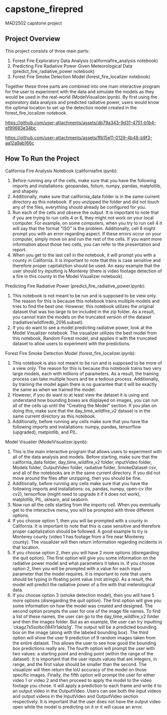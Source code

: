 # capstone_firepred
MAD2502 capstone project

## Project Overview 
This project consists of three main parts:
1. Forest Fire Exploratory Data Analysis (californiafire_analysis notebook)
2. Predicting Fire Radiative Power Given Meteorological Data (predict_fire_radiative_power notebook)
3. Forest Fire Smoke Detection Model (forest_fire_localizer notebook)

Together these three parts are combined into one main interactive program for the user to experiment with the data and simulate the models as they would be used in the real-world (ModelVisualizer.ipynb). By first using the exploratory
data analysis and predicted radiative power, users would know the optimal location to set up the detection model created in the forest_fire_localizer notebook.

https://github.com/user-attachments/assets/db79a343-9d31-4751-b1b4-ef99683e34bc



https://github.com/user-attachments/assets/ffb15e11-0129-4b48-b9f3-aa12a9ab166c



## How To Run the Project
California Fire Analysis Notebook (californiafire.ipynb):
1. Before running any of the cells, make sure that you have the following imports and installations: geopandas, folium, numpy, pandas, matplotlib, and shapely.
2. Additionally, make sure that california_data folder is in the same current directory as this notebook. If you unzipped the folder and did not touch any of the files, everything should already be configured for
you.
3. Run each of the cells and obseve the output. It is important to note that if you are trying to run cells 4 or 6, they might not work on your local computer. For example, on some computers, when you try to run
cell 4 it will say that the format "ISO" is the problem. Additionally, cell 6 might prompt you with an error regarding aspect. If these errors occur on your computer, simply move on and run the rest of the cells.
If you want more information about those two cells, you can refer to the presentation and report.
4. When you get to the last cell in the notebook, it will prompt you with a county in California. It is important to note that this is case sensitive and therefore proper capitaliztion should be used. An easy example
that the user should try inputting is Monterey (there is video footage detection of a fire in this county in the Model Visualizer notebook).

Predicting Fire Radiative Power (predict_fire_radiative_power.ipynb):
1. This notebook is not meant to be run and is supposed to be view only. The reason for this is because this notebook trains multiple models and tries to find the best one. However, this notebook utilizes the
original dataset that was too large to be included in the zip folder. As a result, you cannot train the models on the truncated version of the dataset (radiative/wildfiredb_2016.subset).
2. If you do want to see a model predicting radiative power, look at the Model Visualizer notebook. The visualizer utilizes the best model from this notebook, Random Forest model, and applies it with the truncated
dataset to allow users to experiment with the predictions.

Forest Fire Smoke Detection Model (forest_fire_localizer.ipynb):
1. This notebook is also not meant to be run and is supposed to be more of a view only. The reason for this is because this notebook trains two very large models, each with millions of parameters. As a result, the
training process can take multiple hours and be a tedious process. Additionally, by training the model again there is no guarantee that it will be exactly the same as when we trained the model.
2. However, if you do want to at least view the dataset it is using and understand how bounding boxes are displayed on images, you can run all of the cells up until the "Creating the Model" section. If you plan
on doing this, make sure that the day_time_wildfire_v2 dataset is in the same current directory as this notebook.
3. Additionally, before running any cells make sure that you have the following imports and installations: numpy, pandas, tensorflow (upgraded), matplotlib, and PIL.

Model Visualier (ModelVisualizer.ipynb):
1. This is the main interactive program that allows users to experiment with all of the data analysis and models. Before starting, make sure that the california_data folder, day_time_wildfire_v2 folder, inputVideo
folder, Models folder, OutputVideo folder, radiative folder, SmokeDataset csv, and all of the notebooks are in the same current directory. If you did not move around the files after unzipping, then you should
be fine.
2. Additionally, before running any cells make sure that you have the following imports and installations: os, pandas, numpy, open-cv (for cv2), tensorflow (might need to upgrade it if it does not work), matplotlib, PIL, sklearn, and seaborn.
3. Now run all the cells starting from the imports cell. When you eventually get to the interactive menu, you will be prompted with three different options.
4. If you choose option 1, then you will be prompted with a county in California. It is important to note that this is case sensitive and therefore proper capitalization should be followed. A good example to try
is Monterey county (video 1 has footage from a fire near Monterey county). The visualizer will then return information regarding incidents in that location.
5. If you choose option 2, then you will have 2 more options (disregarding the quit option). The first option will give you some information on the radiative power model and what parameters it takes in. If
you choose option 2, then you will be prompted with a value for each input parameter that the model requires. It is important to note that users should be typing in floating point value (not strings). As a result,
the model will predict the radiative power of a fire with that meterological data.
6. If you choose option 3 (smoke detection model), then you will have 5 more options (disregarding the quit option). The first option will give you some information on how the model was created and designed. The
second option prompts the user for one of the image file names. To find a list of these names, the user can go to the day_time_wildfire_v2 folder and then the images folder. But as an example, the user can try
inputting 'ckagz7s5solbc0841r1aklq1g'. The output will be a predicted bounding box on the image (along with the labeled bounding box). The third option will show the user 9 prediction of 9 random images taken from
the entire dataset. This allows the user to see how good the bounding box predictions really are. The fourth option will prompt the user with two values: a starting point and ending point (within the range of the
dataset). It is important that the user inputs values that are integers, in range, and the first value should be smaller than the second. The visualizer will then return the IoU accuracy of the model on those
specific images. Finally, the fifth option will prompt the user for either video 1 or video 2 and then proceed to apply the model to the video footage you chose. It will apply a prediction to each frame and write
it to an output video in the OutputVideo. Users can see both the input videos and output videos in the InputVideo and OutputVideo section respectively. It is important that the user does not have the output video
open while the model is predicting on it or it will cause an error. 
